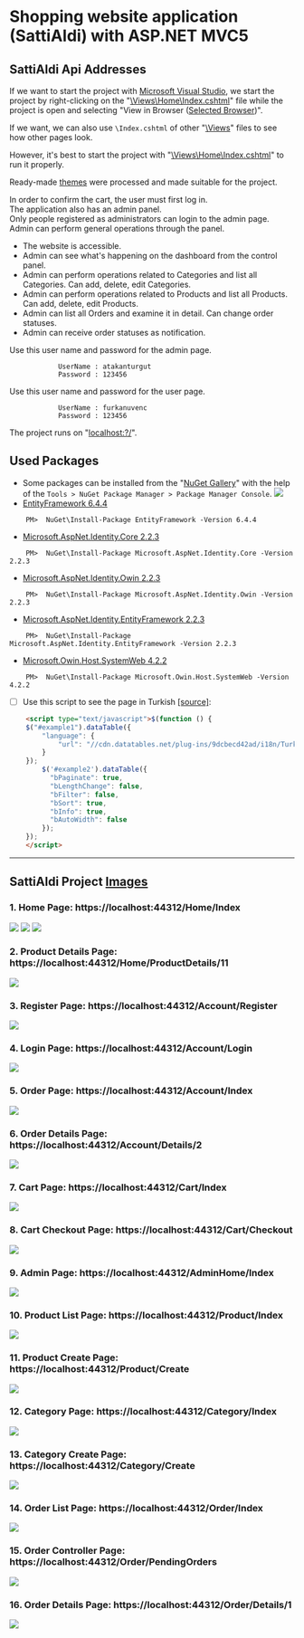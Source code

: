 # Shopping website application (SattiAldi) with ASP.NET MVC5

## SattiAldi Api Addresses

If we want to start the project with [Microsoft Visual Studio](https://visualstudio.microsoft.com/), we start the project by right-clicking on the "[\Views\Home\Index.cshtml](https://github.com/AtakanTurgut/sattialdi/blob/main/sattiAldi/Views/Home/Index.cshtml)" file while the project is open and selecting "View in Browser ([Selected Browser](https://www.google.com.tr/))".

If we want, we can also use `\Index.cshtml` of other "[\Views](https://github.com/AtakanTurgut/sattialdi/tree/main/sattiAldi/Views)" files to see how other pages look.

However, it's best to start the project with "[\Views\Home\Index.cshtml](https://github.com/AtakanTurgut/sattialdi/blob/main/sattiAldi/Views/Home/Index.cshtml)" to run it properly.

Ready-made [themes](https://www.free-css.com/free-css-templates) were processed and made suitable for the project.

In order to confirm the cart, the user must first log in. <br />
The application also has an admin panel. <br />
Only people registered as administrators can login to the admin page. <br />
Admin can perform general operations through the panel. <br />
<ul>
  <li>The website is accessible.</li>
  <li>Admin can see what's happening on the dashboard from the control panel.</li>
  <li>Admin can perform operations related to Categories and list all Categories. Can add, delete, edit Categories.</li>
  <li>Admin can perform operations related to Products and list all Products. Can add, delete, edit Products.</li>
  <li>Admin can list all Orders and examine it in detail. Can change order statuses.</li>
  <li>Admin can receive order statuses as notification.</li>
</ul>  

Use this user name and password for the admin page.

                UserName : atakanturgut
                Password : 123456

Use this user name and password for the user page.

                UserName : furkanuvenc
                Password : 123456

The project runs on "[localhost:?/](https://localhost:44312/)".

## Used Packages

- Some packages can be installed from the "[NuGet Gallery](https://www.nuget.org/packages/Microsoft.AspNet.Identity.Core)" with the help of the `Tools > NuGet Package Manager > Package Manager Console`.
![](/pictures/NuGetT.png) 
- [EntityFramework 6.4.4](https://www.nuget.org/packages/EntityFramework/)
```
    PM>  NuGet\Install-Package EntityFramework -Version 6.4.4
```
- [Microsoft.AspNet.Identity.Core 2.2.3](https://www.nuget.org/packages/Microsoft.AspNet.Identity.Core)
```
    PM>  NuGet\Install-Package Microsoft.AspNet.Identity.Core -Version 2.2.3
```
- [Microsoft.AspNet.Identity.Owin 2.2.3](https://www.nuget.org/packages/Microsoft.AspNet.Identity.Owin/)
```
    PM>  NuGet\Install-Package Microsoft.AspNet.Identity.Owin -Version 2.2.3
```
- [Microsoft.AspNet.Identity.EntityFramework 2.2.3](https://www.nuget.org/packages/Microsoft.AspNet.Identity.EntityFramework/)
```
    PM>  NuGet\Install-Package Microsoft.AspNet.Identity.EntityFramework -Version 2.2.3
```
- [Microsoft.Owin.Host.SystemWeb 4.2.2](https://www.nuget.org/packages/Microsoft.Owin.Host.SystemWeb)
```
    PM>  NuGet\Install-Package Microsoft.Owin.Host.SystemWeb -Version 4.2.2
```

- [ ] Use this script to see the page in Turkish [[source]](https://datatables.net/examples/advanced_init/language_file.html):
```html
    <script type="text/javascript">$(function () {
    $("#example1").dataTable({
        "language": {
            "url": "//cdn.datatables.net/plug-ins/9dcbecd42ad/i18n/Turkish.json"
        }
    });
        $('#example2').dataTable({
          "bPaginate": true,
          "bLengthChange": false,
          "bFilter": false,
          "bSort": true,
          "bInfo": true,
          "bAutoWidth": false
        });
    });
    </script>

```
-----
## SattiAldi Project [Images](https://github.com/AtakanTurgut/sattialdi/tree/main/pictures)

### 1. Home Page:  https://localhost:44312/Home/Index
![](/pictures/HomePage1.PNG) 
![](/pictures/HomePage2.PNG)
![](/pictures/HomePage3.PNG)

### 2. Product Details Page:  https://localhost:44312/Home/ProductDetails/11
![](/pictures/ProductDetailsPage.PNG)

### 3. Register Page:  https://localhost:44312/Account/Register
![](/pictures/RegisterPage.PNG)

### 4. Login Page:  https://localhost:44312/Account/Login
![](/pictures/LoginPage.PNG)

### 5. Order Page:  https://localhost:44312/Account/Index
![](/pictures/OrderPage.PNG)

### 6. Order Details Page:  https://localhost:44312/Account/Details/2
![](/pictures/OrderDetailsPage.PNG)

### 7. Cart Page:  https://localhost:44312/Cart/Index
![](/pictures/CartPage.PNG)

### 8. Cart Checkout Page:  https://localhost:44312/Cart/Checkout
![](/pictures/CartCheckoutPage.PNG)

### 9. Admin Page:  https://localhost:44312/AdminHome/Index
![](/pictures/AdminPage.PNG)

### 10. Product List Page:  https://localhost:44312/Product/Index
![](/pictures/ProductPage.PNG)

### 11. Product Create Page:  https://localhost:44312/Product/Create
![](/pictures/ProductCreatePage.PNG)

### 12. Category Page:  https://localhost:44312/Category/Index
![](/pictures/CategoryPage.PNG)

### 13. Category Create Page:  https://localhost:44312/Category/Create
![](/pictures/CategoryCreatePage.PNG)

### 14. Order List Page:  https://localhost:44312/Order/Index
![](/pictures/OrderListPage.PNG)

### 15. Order Controller Page:  https://localhost:44312/Order/PendingOrders
![](/pictures/OrderControllerPage.PNG)

### 16. Order Details Page:  https://localhost:44312/Order/Details/1
![](/pictures/OrderDetailsListPage.PNG)